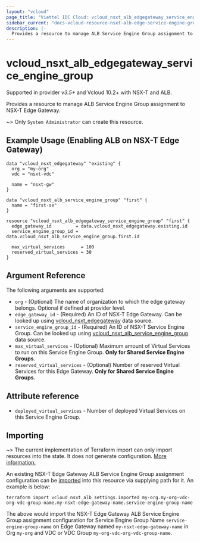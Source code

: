 ```yaml
---
layout: "vcloud"
page_title: "Viettel IDC Cloud: vcloud_nsxt_alb_edgegateway_service_engine_group"
sidebar_current: "docs-vcloud-resource-nsxt-alb-edge-service-engine-group"
description: |-
  Provides a resource to manage ALB Service Engine Group assignment to Edge Gateway.
---
```


# vcloud\_nsxt\_alb\_edgegateway\_service\_engine\_group

Supported in provider *v3.5+* and Vcloud 10.2+ with NSX-T and ALB.

Provides a resource to manage ALB Service Engine Group assignment to NSX-T Edge Gateway.

~> Only `System Administrator` can create this resource.

## Example Usage (Enabling ALB on NSX-T Edge Gateway)

```hcl
data "vcloud_nsxt_edgegateway" "existing" {
  org = "my-org"
  vdc = "nsxt-vdc"

  name = "nsxt-gw"
}

data "vcloud_nsxt_alb_service_engine_group" "first" {
  name = "first-se"
}

resource "vcloud_nsxt_alb_edgegateway_service_engine_group" "first" {
  edge_gateway_id         = data.vcloud_nsxt_edgegateway.existing.id
  service_engine_group_id = data.vcloud_nsxt_alb_service_engine_group.first.id

  max_virtual_services      = 100
  reserved_virtual_services = 30
}

```

## Argument Reference

The following arguments are supported:

* `org` - (Optional) The name of organization to which the edge gateway belongs. Optional if defined at provider level.
* `edge_gateway_id` - (Required) An ID of NSX-T Edge Gateway. Can be looked up using
  [vcloud_nsxt_edgegateway](/providers/vmware/vcloud/latest/docs/data-sources/nsxt_edgegateway) data source.
* `service_engine_group_id` - (Required) An ID of NSX-T Service Engine Group. Can be looked up using
  [vcloud_nsxt_alb_service_engine_group](/providers/vmware/vcloud/latest/docs/data-sources/nsxt_alb_service_engine_group) data
  source.
* `max_virtual_services` - (Optional) Maximum amount of Virtual Services to run on this Service Engine Group. **Only for
  Shared Service Engine Groups**.
* `reserved_virtual_services` - (Optional) Number of reserved Virtual Services for this Edge Gateway. **Only for Shared
  Service Engine Groups.**

## Attribute reference

* `deployed_virtual_services` -  Number of deployed Virtual Services on this Service Engine Group.

## Importing

~> The current implementation of Terraform import can only import resources into the state.
It does not generate configuration. [More information.](https://www.terraform.io/docs/import/)

An existing NSX-T Edge Gateway ALB Service Engine Group assignment configuration can be [imported][docs-import] into
this resource via supplying
path for it. An example is below:

[docs-import]: https://www.terraform.io/docs/import/

```
terraform import vcloud_nsxt_alb_settings.imported my-org.my-org-vdc-org-vdc-group-name.my-nsxt-edge-gateway-name.service-engine-group-name
```

The above would import the NSX-T Edge Gateway ALB Service Engine Group assignment configuration for
Service Engine Group Name `service-engine-group-name` on  Edge Gateway named
`my-nsxt-edge-gateway-name` in Org `my-org` and VDC or VDC Group `my-org-vdc-org-vdc-group-name`.